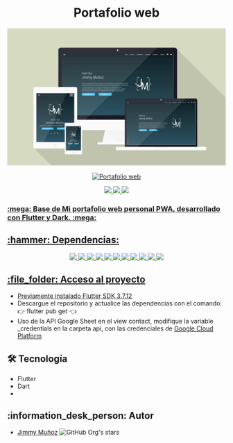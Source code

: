 <h1 align="center"> Portafolio web </h1>

![Portafolio web](https://github.com/JimmyMunoz17/skeleton_portfolio_web/blob/main/assets/img_readme/PortafolioWeb.png)

<p align="center">
   <a href="https://644db86a91193572f50d3779--frabjous-kashata-df1b24.netlify.app/#/home"><img src="https://www.netlify.com/img/deploy/button.svg" alt="Portafolio web"</a>
</p>
<p align="center">
   <img src="https://img.shields.io/badge/STATUS-EN%20DESAROLLO-green">
   <img src="https://img.shields.io/badge/Version-v0.1-green">
   <img src="https://img.shields.io/badge/environment-%3E%3D2.16.1%20%3C3.0.0-brightgreen">
</p>
<p align="center">
  <h3> :mega: Base de Mi portafolio web personal PWA, desarrollado con Flutter y Dark. :mega:</h3>
</p>
<h2> :hammer: Dependencias: </h2>
<p align="center">
   <img src="https://img.shields.io/badge/animate__do-v3.0.2-brightgreen">
   <img src="https://img.shields.io/badge/animated__text__kit-4.2.2-brightgreen">
   <img src="https://img.shields.io/badge/auto__size__text-3.0.0-brightgreen">
   <img src="https://img.shields.io/badge/email__validator-2.1.17-brightgreen">
   <img src="https://img.shields.io/badge/fluro-2.0.4-brightgreen">
   <img src="https://img.shields.io/badge/flutter__localizations-2.1.0-brightgreen">
   <img src="https://img.shields.io/badge/google__fonts-4.0.3-brightgreen">
   <img src="https://img.shields.io/badge/gsheets-0.4.2-brightgreen">
   <img src="https://img.shields.io/badge/provider-6.0.5-brightgreen">
   <img src="https://img.shields.io/badge/universal__html-2.0.8-brightgreen">
   <img src="https://img.shields.io/badge/url__launcher-6.1.10-brightgreen">
</p>

<h2>:file_folder: Acceso al proyecto</h2>

- Previamente instalado [Flutter SDK 3.7.12](https://docs.flutter.dev/get-started/install)
- Descargue el repositorio y actualice las dependencias con el comando: :point_right: flutter pub get :point_left:
- Uso de la API Google Sheet en el view contact, modifique la variable _credentials en la carpeta api, con las credenciales de [Google Cloud Platform](https://cloud.google.com)

<h2>🛠️ Tecnología</h2>

- Flutter
- Dart
- 
<h2>:information_desk_person: Autor</h2>

- [Jimmy Muñoz](https://github.com/JimmyMunoz17)
![GitHub Org's stars](https://img.shields.io/github/stars/jimmyMunoz17?style=social)

